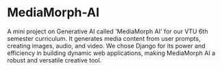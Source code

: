 # MediaMorph-AI
A mini project on Generative AI called 'MediaMorph AI' for our VTU 6th semester curriculum. It generates media content from user prompts, creating images, audio, and video. We chose Django for its power and efficiency in building dynamic web applications, making MediaMorph AI a robust and versatile creative tool.
